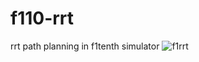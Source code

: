 # f110-rrt
rrt path planning in f1tenth simulator
![f1rrt](https://user-images.githubusercontent.com/75038294/168639262-72271b25-3349-4488-88c3-2fd31b2e60c7.gif)